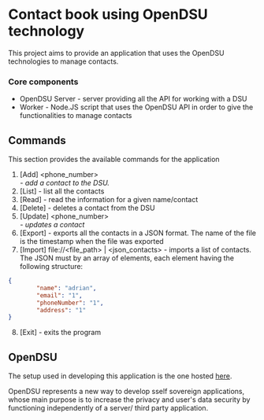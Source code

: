 # Contact book using OpenDSU technology

This project aims to provide an application that uses the OpenDSU technologies to manage contacts.

### Core components

- OpenDSU Server - server providing all the API for working with a DSU
- Worker - Node.JS script that uses the OpenDSU API in order to give the functionalities to manage contacts

## Commands

This section provides the available commands for the application

1. [Add] <name> <mail> <phone_number> <address> - add a contact to the DSU.
2. [List] - list all the contacts
3. [Read] <name> - read the information for a given name/contact
4. [Delete] <name> - deletes a contact from the DSU
5. [Update] <name> <mail> <phone_number> <address> - updates a contact
6. [Export] - exports all the contacts in a JSON format. The name of the file is the timestamp when the file was exported
7. [Import] file://<file_path> | <json_contacts> - imports a list of contacts.
The JSON must by an array of elements, each element having the following structure:
```json
{
        "name": "adrian",
        "email": "1",
        "phoneNumber": "1",
        "address": "1"
}
```
8. [Exit] - exits the program

## OpenDSU

The setup used in developing this application is the one hosted [here](https://github.com/RiZZeR99/DSU_Command_Line).

OpenDSU represents a new way to develop sself sovereign applications, whose main purpose is to increase the privacy and user's data security by functioning independently of a server/ third party application.
